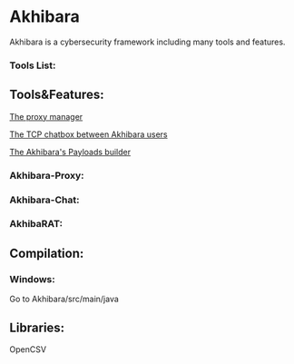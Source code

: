 # Akhibara
Akhibara is a cybersecurity framework including many tools and features.
### Tools List:


## Tools&Features:
[The proxy manager](https://github.com/Sisscoi/Akhibara/blob/main/README.md#akhibara-proxy)

[The TCP chatbox between Akhibara users](https://github.com/Sisscoi/Akhibara/blob/main/README.md#akhibara-chat)

[The Akhibara's Payloads builder](https://github.com/Sisscoi/Akhibara/blob/main/README.md#akhibarat)
### Akhibara-Proxy:
### Akhibara-Chat:
### AkhibaRAT:
## Compilation:
### Windows:
Go to Akhibara/src/main/java

## Libraries:
OpenCSV 

